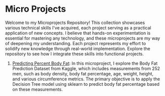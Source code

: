 # Micro Projects

Welcome to my Microprojects Repository! This collection showcases various technical skills I've acquired, each project serving as a practical application of new concepts. I believe that hands-on experimentation is essential for mastering any technology, and these microprojects are my way of deepening my understanding. Each project represents my effort to solidify new knowledge through real-world implementation. Explore the repository to see how I integrate these skills into functional projects.

1. [Predicting Percent Body Fat](https://github.com/eva-butler/Micro_Projects/blob/main/Decision_Tree_Models/body_fat_percentage_predictions.ipynb): In this microproject, I explore the Body Fat Prediction Dataset from Kaggle, which includes measurements from 252 men, such as body density, body fat percentage, age, weight, height, and various circumference metrics. The primary objective is to apply the Decision Tree model using sklearn to predict body fat percentage based on these measurements.
